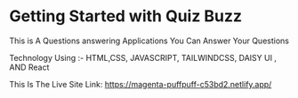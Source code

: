 # Getting Started with Quiz Buzz

This is  A Questions answering Applications You  Can  Answer  Your Questions 

Technology Using :-  HTML,CSS, JAVASCRIPT, TAILWINDCSS, DAISY UI , AND React 

This Is The Live Site Link:   https://magenta-puffpuff-c53bd2.netlify.app/




